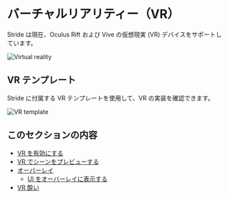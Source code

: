 # バーチャルリアリティー（VR）

Stride は現在、Oculus Rift および Vive の仮想現実 (VR) デバイスをサポートしています。

![Virtual reality](media/virtual-reality.png)

## VR テンプレート

Stride に付属する VR テンプレートを使用して、VR の実装を確認できます。

![VR template](media/template-virtual-reality.png)

## このセクションの内容

* [VR を有効にする](enable-vr.md)
* [VR でシーンをプレビューする](preview-a-scene-in-vr.md)
* [オーバーレイ](overlays.md)
    * [UI をオーバーレイに表示する](display-a-UI-in-an-overlay.md)
* [VR 酔い](vr-sickness.md)
